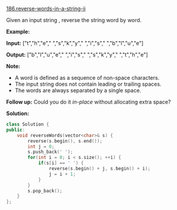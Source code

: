 [186.reverse-words-in-a-string-ii](https://leetcode.com/problems/reverse-words-in-a-string-ii/)  

Given an input string , reverse the string word by word. 

**Example:**

  
**Input:** \["t","h","e"," ","s","k","y"," ","i","s"," ","b","l","u","e"\]
  
**Output:** \["b","l","u","e"," ","i","s"," ","s","k","y"," ","t","h","e"\]

**Note:** 

*   A word is defined as a sequence of non-space characters.
*   The input string does not contain leading or trailing spaces.
*   The words are always separated by a single space.

**Follow up:** Could you do it _in-place_ without allocating extra space?  



**Solution:**  

```cpp
class Solution {
public:
    void reverseWords(vector<char>& s) {
        reverse(s.begin(), s.end());
        int j = 0;
        s.push_back(' ');
        for(int i = 0; i < s.size(); ++i) {
            if(s[i] == ' ') {
                reverse(s.begin() + j, s.begin() + i);
                j = i + 1;
            }
        }
        s.pop_back();
    }
};
```
      